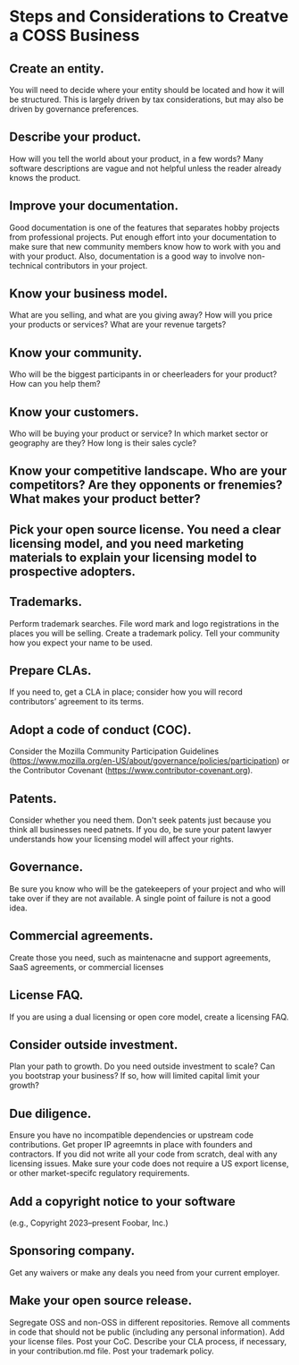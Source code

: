 # Steps and Considerations to Creatve a COSS Business

## Create an entity. 
You will need to decide where your entity should be located and how it will be structured. This is largely driven by tax considerations, but may also be driven by governance preferences.

## Describe your product. 
How will you tell the world about your product, in a few words? Many software descriptions are vague and not helpful unless the reader already knows the product.

## Improve your documentation. 
Good documentation is one of the features that separates hobby projects from professional projects. Put enough effort into your documentation to make sure that new community members know how to work with you and with your product. Also, documentation is a good way to involve non-technical contributors in your project.

## Know your business model. 
What are you selling, and what are you giving away? How will you price your products or services? What are your revenue targets?

## Know your community. 
Who will be the biggest participants in or cheerleaders for your product? How can you help them?

## Know your customers. 
Who will be buying your product or service? In which market sector or geography are they? How long is their sales cycle?

## Know your competitive landscape. Who are your competitors? Are they opponents or frenemies? What makes your product better?

## Pick your open source license. You need a clear licensing model, and you need marketing materials to explain your licensing model to prospective adopters.

## Trademarks. 
Perform trademark searches. File word mark and logo registrations in the places you will be selling.
Create a trademark policy. Tell your community how you expect your name to be used.

## Prepare CLAs. 
If you need to, get a CLA in place; consider how you will record contributors’ agreement to its terms. 

## Adopt a code of conduct (COC).
Consider the Mozilla Community Participation Guidelines (https://www.mozilla.org/en-US/about/governance/policies/participation) or the Contributor Covenant (https://www.contributor-covenant.org). 

## Patents. 
Consider whether you need them. Don't seek patents just because you think all businesses need patnets. If you do, be sure your patent lawyer understands how your licensing model will affect your rights. 

## Governance. 
Be sure you know who will be the gatekeepers of your project and who will take over if they are not available. A single point of failure is not a good idea.

## Commercial agreements. 
Create those you need, such as maintenacne and support agreements, SaaS agreements, or commercial licenses

## License FAQ. 
If you are using a dual licensing or open core model, create a licensing FAQ.

## Consider outside investment. 
Plan your path to growth. Do you need outside investment to scale? Can you bootstrap your business? If so, how will limited capital limit your growth?

## Due diligence. 
Ensure you have no incompatible dependencies or upstream code contributions.
Get proper IP agreemnts in place with founders and contractors. 
If you did not write all your code from scratch, deal with any licensing issues.
Make sure your code does not require a US export license, or other market-specifc regulatory requirements.

## Add a copyright notice to your software 
(e.g., Copyright 2023–present Foobar, Inc.)

## Sponsoring company. 
Get any waivers or make any deals you need from your current employer.

## Make your open source release. 
Segregate OSS and non-OSS in different repositories.
Remove all comments in code that should not be public (including any personal information).
Add your license files.
Post your CoC.
Describe your CLA process, if necessary, in your contribution.md file.
Post your trademark policy.
